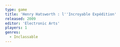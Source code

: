 ```yaml
---
type: game
title: 'Henry Hatsworth : l''Incroyable Expédition'
released: 2009
editor: 'Electronic Arts'
players: 1
genres:
  - Inclassable
---
```

